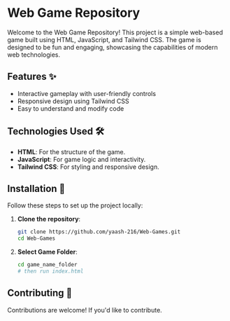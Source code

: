 # Web Game Repository

Welcome to the Web Game Repository! This project is a simple web-based game built using HTML, JavaScript, and Tailwind CSS. The game is designed to be fun and engaging, showcasing the capabilities of modern web technologies.

## Features ✨

- Interactive gameplay with user-friendly controls
- Responsive design using Tailwind CSS
- Easy to understand and modify code

## Technologies Used 🛠️

- **HTML**: For the structure of the game.
- **JavaScript**: For game logic and interactivity.
- **Tailwind CSS**: For styling and responsive design.

## Installation 🚀

Follow these steps to set up the project locally:

1. **Clone the repository**:
   ```bash
   git clone https://github.com/yaash-216/Web-Games.git
   cd Web-Games
   ```

2. **Select Game Folder**:
   ```bash
   cd game_name_folder
   # then run index.html
   ```

## Contributing 🤝

Contributions are welcome! If you'd like to contribute.
